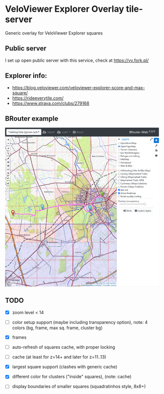 # VeloViewer Explorer Overlay tile-server
Generic overlay for VeloViewer Explorer squares

## Public server
  I set up open public server with this service, check at https://vv.fork.pl/
  
## Explorer info:
- https://blog.veloviewer.com/veloviewer-explorer-score-and-max-square/
- https://rideeverytile.com/
- https://www.strava.com/clubs/279168

## BRouter example
![brouter with overlay](brouter-example.png "brouter with overlay!")

## TODO
- [x] zoom level < 14
- [ ] color setup support (maybe including transparency option), note: 4 colors (bg, frame, max sq. frame, cluster bg)
- [x] frames
- [ ] auto-refresh of squares cache, with proper locking
- [ ] cache (at least for z=14+ and later for z=11..13)
- [x] largest square support (clashes with generic cache)
- [x] different color for clusters ("inside" squares), (note: cache)
- [ ] display boundaries of smaller squares (squadratinhos style, 8x8+)

